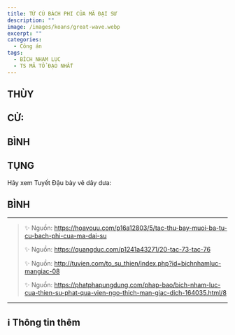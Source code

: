 ```yaml
---
title: TỨ CÚ BÁCH PHI CỦA MÃ ĐẠI SƯ
description: ""
image: /images/koans/great-wave.webp
excerpt: ""
categories:
  - Công án
tags:
  - BÍCH NHAM LỤC
  - TS MÃ TỔ ĐẠO NHẤT
---
```


## THÙY

>

## CỬ:

>

## BÌNH

## TỤNG

Hãy xem Tuyết Đậu bày vẽ dây dưa:

>

## BÌNH

<hr class="blog-rule" />

> ✨ Nguồn: https://hoavouu.com/p16a12803/5/tac-thu-bay-muoi-ba-tu-cu-bach-phi-cua-ma-dai-su
>
> ✨ Nguồn: https://quangduc.com/p1241a43271/20-tac-73-tac-76
>
> ✨ Nguồn: http://tuvien.com/to_su_thien/index.php?id=bichnhamluc-mangiac-08
>
> ✨ Nguồn: https://phatphapungdung.com/phap-bao/bich-nham-luc-cua-thien-su-phat-qua-vien-ngo-thich-man-giac-dich-164035.html/8

<hr class="blog-rule" />

## ℹ️ Thông tin thêm

[^1]: ⭐️ <a href="http://thuongchieu.net/index.php/phapthoai/suphu/4689-tsdaonhat" target="_blank">TS MÃ TỔ ĐẠO NHẤT</a>
